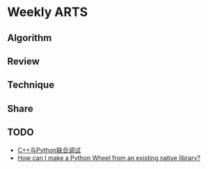 # Weekly ARTS

## Algorithm

## Review

## Technique

## Share

## TODO

- [C++与Python联合调试](https://github.com/MicrosoftDocs/visualstudio-docs/blob/master/docs/python/working-with-c-cpp-python-in-visual-studio.md)
- [How can I make a Python Wheel from an existing native library?](https://stackoverflow.com/questions/24071491/how-can-i-make-a-python-wheel-from-an-existing-native-library)

